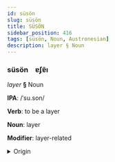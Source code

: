 ```yaml
---
id: süsön
slug: süsön
title: SÜSÖN
sidebar_position: 416
tags: [süsön, Noun, Austronesian]
description: layer § Noun
---
```


### süsön&emsp;<span kind="abugida">ɐʄɐ̃ı</span>

*layer* **§** Noun

**IPA**: /ˈsu.son/

**Verb**: to be a layer

**Noun**: layer

**Modifier**: layer-related

<details>
    <summary>Origin</summary>
    Tagalog susón [sʊˈson]<br/>
    <em>Austronesian Language Family</em>
</details>